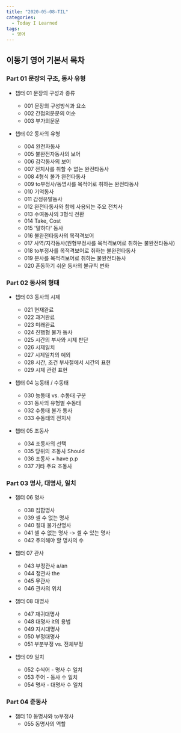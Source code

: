 ```yaml
---
title: "2020-05-08-TIL"
categories:
  - Today I Learned
tags:
  - 영어
---
```


## 이동기 영어 기본서 목차
### Part 01 문장의 구조, 동사 유형
  - 챕터 01 문장의 구성과 종류
    - 001 문장의 구성방식과 요소
    - 002 간접의문문의 어순
    - 003 부가의문문
  
  - 챕터 02 동사의 유형
    - 004 완전자동사
    - 005 불완전자동사의 보어
    - 006 감각동사의 보어
    - 007 전치사를 취할 수 없는 완전타동사
    - 008 4형식 불가 완전타동사
    - 009 to부정사/동명사를 목적어로 취하는 완전타동사
    - 010 기억동사
    - 011 감정유발동사
    - 012 완전타동사와 함께 사용되는 주요 전치사
    - 013 수여동사의 3형식 전환
    - 014 Take, Cost
    - 015 '말하다' 동사
    - 016 불완전타동사의 목적격보어
    - 017 사역/지각동사(원형부정사를 목적격보어로 취하는 불완전타동사)
    - 018 to부정사를 목적격보어로 취하는 불완전타동사
    - 019 분사를 목적격보어로 취하는 불완전타동사
    - 020 혼동하기 쉬운 동사의 불규칙 변화
  

### Part 02 동사의 형태
  - 챕터 03 동사의 시제
    - 021 현재완료
    - 022 과거완료
    - 023 미래완료
    - 024 진행형 불가 동사
    - 025 시간의 부사와 시제 판단
    - 026 시제일치
    - 027 시제일치의 예외
    - 028 시간, 조건 부사절에서 시간의 표현
    - 029 시제 관련 표현
  
  - 챕터 04 능동태 / 수동태
    - 030 능동태 vs. 수동태 구분
    - 031 동사의 유형별 수동태
    - 032 수동태 불가 동사
    - 033 수동태의 전치사
  
  - 챕터 05 조동사
    - 034 조동사의 선택
    - 035 당위의 조동사 Should
    - 036 조동사 + have p.p
    - 037 기타 주요 조동사
  

### Part 03 명사, 대명사, 일치
  - 챕터 06 명사
    - 038 집합명사
    - 039 셀 수 없는 명사
    - 040 절대 불가산명사
    - 041 셀 수 없는 명사 -> 셀 수 있는 명사
    - 042 주의해야 할 명사의 수

  - 챕터 07 관사
    - 043 부정관사 a/an
    - 044 정관사 the
    - 045 무관사
    - 046 관사의 위치
  
  - 챕터 08 대명사
    - 047 재귀대명사
    - 048 대명사 it의 용법
    - 049 지시대명사
    - 050 부정대명사
    - 051 부분부정 vs. 전체부정
  
  - 챕터 09 일치
    - 052 수식어 - 명사 수 일치
    - 053 주어 - 동사 수 일치
    - 054 명사 - 대명사 수 일치
  
### Part 04 준동사
  - 챕터 10 동명사와 to부정사
    - 055 동명사의 역할
    
